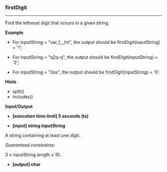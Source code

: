 ### firstDigit
---
Find the leftmost digit that occurs in a given string.

**Example**

-   For inputString = "var_1__Int", the output should be
firstDigit(inputString) = '1';

-   For inputString = "q2q-q", the output should be
firstDigit(inputString) = '2';

-   For inputString = "0ss", the output should be
firstDigit(inputString) = '0'.

**Hints**
-   split()
-   includes()

**Input/Output**

- **[execution time limit] 5 seconds (ts)**

- **[input] string inputString**

A string containing at least one digit.

*Guaranteed constraints:*

3 ≤ inputString.length ≤ 10.

- **[output] char**

